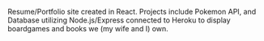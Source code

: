 Resume/Portfolio site created in React.
Projects include Pokemon API, and Database utilizing Node.js/Express connected to Heroku to display boardgames and books we (my wife and I) own.
